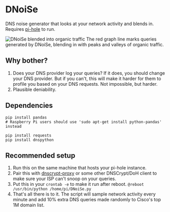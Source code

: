 # DNoiSe
DNS noise generator that looks at your network activity and blends in. Requires [pi-hole](https://pi-hole.net) to run.

![DNoiSe blended into organic traffic](https://github.com/jankais3r/DNoiSe/blob/master/traffic.png)
The red graph line marks queries generated by DNoiSe, blending in with peaks and valleys of organic traffic.


## Why bother?
1. Does your DNS provider log your queries? If it does, you should change your DNS provider. But if you can't, this will make it harder for them to profile you based on your DNS requests. Not impossible, but harder.
2. Plausible deniability.

## Dependencies
```
pip install pandas
# Raspberry Pi users should use 'sudo apt-get install python-pandas' instead

pip install requests
pip install dnspython
```

## Recommended setup
1. Run this on the same machine that hosts your pi-hole instance.
2. Pair this with [dnscrypt-proxy](https://github.com/jedisct1/dnscrypt-proxy) or some other DNSCrypt/DoH client to make sure your ISP can't snoop on your queries.
3. Put this in your `crontab -e` to make it run after reboot.
`@reboot /usr/bin/python /home/pi/DNoiSe.py`
4. That's all there is to it. The script will sample network activity every minute and add 10% extra DNS queries made randomly to Cisco's top 1M domain list.
